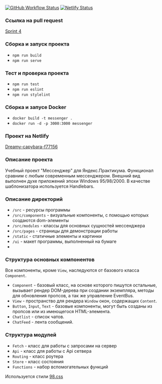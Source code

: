 
[![GitHub Workflow Status](https://img.shields.io/github/actions/workflow/status/djpont/middle.messenger.praktikum.yandex/tests.yml)](https://github.com/djpont/middle.messenger.praktikum.yandex/actions)
[![Netlify Status](https://api.netlify.com/api/v1/badges/b32e09ac-0be1-44f2-ac50-b754434586f1/deploy-status)](https://app.netlify.com/sites/dreamy-capybara-f77156/deploys)

### Ссылка на pull request
[Sprint 4](https://github.com/djpont/middle.messenger.praktikum.yandex/pull/6)


### Сборка и запуск проекта
* `npm run build`
* `npm run serve`

### Тест и проверка проекта
* `npm run test`
* `npm run eslint`
* `npm run stylelint`

### Сборка и запусе Docker
* `docker build -t messenger .`
* `docker run -d -p 3000:3000 messenger`


### Проект на Netlify
[Dreamy-capybara-f77156](https://dreamy-capybara-f77156.netlify.app)


### Описание проекта
Учебный проект "Мессенджер" для Яндекс.Практикума.
Функционал сравним с любым современным мессенджером.
Внешний вид выполнен духе приложений эпохи Windows 95/98/2000.
В качестве шаблонизатора используется Handlebars.


### Описание директорий
* `/src` - ресурсы программы
* `/src/components` - визуальные компоненты, с помощью которых создаются dom-элементы
* `/src/modules` - классы для основных сущностей мессенджера
* `/src/pages` - страницы для демонстрации работы
* `/static` - статичные элементы и картинки
* `/ui` - макет программы, выполненный на бумаге
* 

### Структура основных компонентов
Все компоненты, кроме `View`, наследуются от базового класса `Component`.
* `Component` - базовый класс, на основе которого пишутся остальные, вызывает рендер DOM-дерева при создании экземпляра, методы для обновления пропсов, а так же управление EventBus.
* `View` - пространство для рендера `Window` окон, содержащих `Content`.
* `Button`, `Input`, `Text` - базовые компоненты, могут быть созданы из пропсов или из имеющегося HTML-элемента.
* `Chatlist` - список чатов.
* `ChatFeed` - лента сообщений.

### Структура модулей
* `Fetch` - класс для работы с запросами на сервер
* `Api` - класс для работы с Api сетвера
* `Routing` - класс роутера
* `Store` - класс состояния
* `Functions` - набор вспомогательных функций

Используется стили [98.css](https://jdan.github.io/98.css/)
